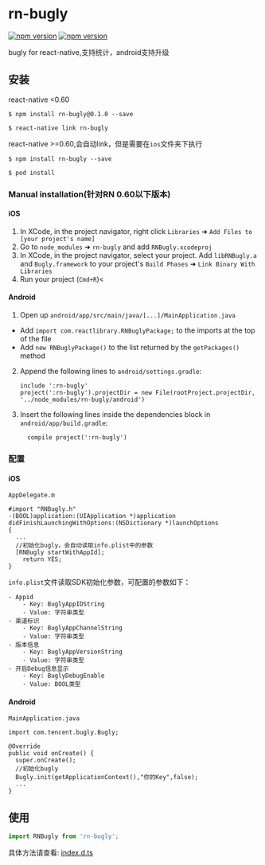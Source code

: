 
# rn-bugly

[![npm version](http://img.shields.io/npm/v/rn-bugly.svg?style=flat-square)](https://npmjs.org/package/rn-bugly "View this project on npm")
[![npm version](http://img.shields.io/npm/dm/rn-bugly.svg?style=flat-square)](https://npmjs.org/package/rn-bugly "View this project on npm")

bugly for react-native,支持统计，android支持升级

## 安装



react-native <0.60

`$ npm install rn-bugly@0.1.0 --save`

`$ react-native link rn-bugly`

react-native >=0.60,会自动link，但是需要在`ios`文件夹下执行

`$ npm install rn-bugly --save`

`$ pod install`


### Manual installation(针对RN 0.60以下版本)


#### iOS

1. In XCode, in the project navigator, right click `Libraries` ➜ `Add Files to [your project's name]`
2. Go to `node_modules` ➜ `rn-bugly` and add `RNBugly.xcodeproj`
3. In XCode, in the project navigator, select your project. Add `libRNBugly.a` and `Bugly.framework` to your project's `Build Phases` ➜ `Link Binary With Libraries`
4. Run your project (`Cmd+R`)<

#### Android

1. Open up `android/app/src/main/java/[...]/MainApplication.java`
  - Add `import com.reactlibrary.RNBuglyPackage;` to the imports at the top of the file
  - Add `new RNBuglyPackage()` to the list returned by the `getPackages()` method
2. Append the following lines to `android/settings.gradle`:
  	```
  	include ':rn-bugly'
  	project(':rn-bugly').projectDir = new File(rootProject.projectDir, 	'../node_modules/rn-bugly/android')
  	```
3. Insert the following lines inside the dependencies block in `android/app/build.gradle`:

  	```
      compile project(':rn-bugly')
  	```

### 配置
#### iOS
`AppDelegate.m`
```
#import "RNBugly.h"
-(BOOL)application:(UIApplication *)application didFinishLaunchingWithOptions:(NSDictionary *)launchOptions
{
  ...
  //初始化bugly，会自动读取info.plist中的参数
  [RNBugly startWithAppId];
	return YES;
}
```
`info.plist`文件读取SDK初始化参数，可配置的参数如下：
```
- Appid
    - Key: BuglyAppIDString
    - Value: 字符串类型
- 渠道标识
    - Key: BuglyAppChannelString
    - Value: 字符串类型
- 版本信息
    - Key: BuglyAppVersionString
    - Value: 字符串类型
- 开启Debug信息显示
    - Key: BuglyDebugEnable
    - Value: BOOL类型
```

#### Android
`MainApplication.java`
```
import com.tencent.bugly.Bugly;

@Override
public void onCreate() {
  super.onCreate();
  //初始化bugly
  Bugly.init(getApplicationContext(),"你的Key",false);
  ...
}
```

## 使用
```javascript
import RNBugly from 'rn-bugly';

```

具体方法请查看: [index.d.ts](./index.d.ts)
  